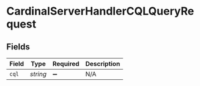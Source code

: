 # CardinalServerHandlerCQLQueryRequest


## Fields

| Field              | Type               | Required           | Description        |
| ------------------ | ------------------ | ------------------ | ------------------ |
| `cql`              | *string*           | :heavy_minus_sign: | N/A                |
